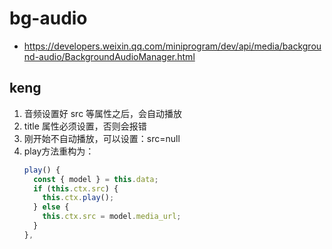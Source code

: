 # bg-audio
- https://developers.weixin.qq.com/miniprogram/dev/api/media/background-audio/BackgroundAudioManager.html


## keng
1. 音频设置好 src 等属性之后，会自动播放
2. title 属性必须设置，否则会报错
3. 刚开始不自动播放，可以设置：src=null
4. play方法重构为：
    ```js
    play() {
      const { model } = this.data;
      if (this.ctx.src) {
        this.ctx.play();
      } else {
        this.ctx.src = model.media_url;
      }
    },
    ```
